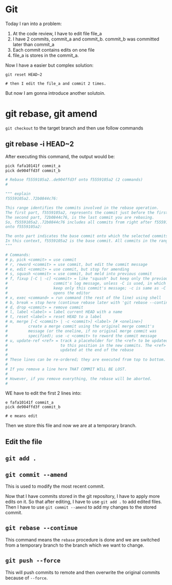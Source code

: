 # Git

Today I ran into a problem:

1. At the code review, I have to edit file file_a
2. I have 2 commits, commit_a and commit_b. commit_b was committed later than commit_a
3. Each commit contains edits on one file
4. file_a is stores in the commit_a.



Now I have a easier but complex solution:

``` shell
git reset HEAD~2

# then I edit the file_a and commit 2 times.
```



But now I am gonna introduce another solutoin.

# git rebase, git amend

`git checkout` to the target branch and then use follow commands

## git rebase -i HEAD~2

After executing this command, the output would be:

``` python
pick fafa10141f commit_a
pick de904ffd3f commit_b

# Rebase f5559105a2..de904ffd3f onto f5559105a2 (2 commands)
# 

""" explain
f5559105a2..72b0844c76:

This range identifies the commits involved in the rebase operation.
The first part, f5559105a2, represents the commit just before the first commit you are rebasing. In other words, it is not included in the rebase itself but serves as a reference point.
The second part, 72b0844c76, is the last commit you are rebasing.
So, f5559105a2..72b0844c76 includes all commits from right after f5559105a2 up to and including 72b0844c76.
onto f5559105a2:

The onto part indicates the base commit onto which the selected commits will be applied.
In this context, f5559105a2 is the base commit. All commits in the range f5559105a2..72b0844c76 are to be reapplied starting from this base commit.
"""

# Commands:
# p, pick <commit> = use commit
# r, reword <commit> = use commit, but edit the commit message
# e, edit <commit> = use commit, but stop for amending
# s, squash <commit> = use commit, but meld into previous commit
# f, fixup [-C | -c] <commit> = like "squash" but keep only the previous
#                    commit's log message, unless -C is used, in which case
#                    keep only this commit's message; -c is same as -C but
#                    opens the editor
# x, exec <command> = run command (the rest of the line) using shell
# b, break = stop here (continue rebase later with 'git rebase --continue')
# d, drop <commit> = remove commit
# l, label <label> = label current HEAD with a name
# t, reset <label> = reset HEAD to a label
# m, merge [-C <commit> | -c <commit>] <label> [# <oneline>]
#         create a merge commit using the original merge commit's
#         message (or the oneline, if no original merge commit was
#         specified); use -c <commit> to reword the commit message
# u, update-ref <ref> = track a placeholder for the <ref> to be updated
#                       to this position in the new commits. The <ref> is
#                       updated at the end of the rebase
#
# These lines can be re-ordered; they are executed from top to bottom.
#
# If you remove a line here THAT COMMIT WILL BE LOST.
#
# However, if you remove everything, the rebase will be aborted.
#
```

WE have to edit the first 2 lines into:

``` shell
e fafa10141f commit_a
pick de904ffd3f commit_b

# e means edit
```

Then we store this file and now we are at a temporary branch.

## Edit the file

## `git add .`

## `git commit --amend`

This is used to modify the most recent commit.

Now that I have commits stored in the git repository, I have to apply more edits on it. So that after editing, I have to use `git add .` to add edited files. Then I have to use `git commit --amend` to add my changes to the stored commit.

## `git rebase --continue`

This command means the `rebase` procedure is done and we are switched from a temporary branch to the branch which we want to change.

## `git push --force`

This will push commits to remote and then overwrite the original commits because of `--force`.